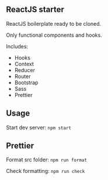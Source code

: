 ## ReactJS starter

ReactJS boilerplate ready to be cloned.

Only functional components and hooks.

Includes:

* Hooks
* Context
* Reducer
* Router
* Bootstrap
* Sass
* Prettier

## Usage
Start dev server:  `npm start`


## Prettier
Format src folder: `npm run format`

Check formatting: `npm run check`
